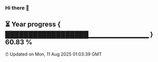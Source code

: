 ### Hi there 👋
⏳ Year progress { ██████████████████▁▁▁▁▁▁▁▁▁▁▁▁ } 60.83 %
---
⏰ Updated on Mon, 11 Aug 2025 01:03:39 GMT


